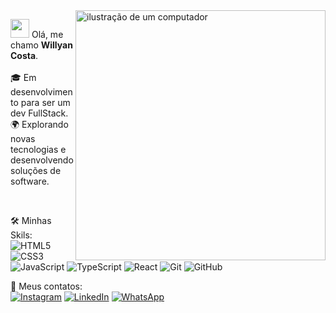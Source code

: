 <img src="https://raw.githubusercontent.com/MicaelliMedeiros/micaellimedeiros/master/image/computer-illustration.png" alt="ilustração de um computador" min-width="400px" max-width="400px" width="400px" align="right">

<p align="left"> 
  <img src="https://raw.githubusercontent.com/aemmadi/aemmadi/master/wave.gif" width="30">
  Olá, me chamo <strong>Willyan Costa</strong>.<br>
  <br>
  🎓 Em desenvolvimento para ser um dev FullStack.<br>
  🌍 Explorando novas tecnologias e desenvolvendo soluções de software.
  
</p><br>

<p align="left">
   🛠️ Minhas Skils:<br>

  <img src="https://img.shields.io/badge/-HTML5-E34F26?style=flat-square&logo=html5&logoColor=white" alt="HTML5"/>
  <img src="https://img.shields.io/badge/-CSS3-1572B6?style=flat-square&logo=css3" alt="CSS3"/>
  <img src="https://img.shields.io/badge/-JavaScript-black?style=flat-square&logo=javascript" alt="JavaScript"/>
  <img src="https://img.shields.io/badge/-TypeScript-007ACC?style=flat-square&logo=typescript" alt="TypeScript"/>
  <img src="https://img.shields.io/badge/-React-black?style=flat-square&logo=react" alt="React"/>
  <img src="https://img.shields.io/badge/-Git-black?style=flat-square&logo=git" alt="Git"/>
  <img src="https://img.shields.io/badge/-GitHub-181717?style=flat-square&logo=github" alt="GitHub"/>
</p>

<p align="left">
  
</p>

<p align="left">
  📩 Meus contatos: <br>
  <a href="https://www.instagram.com/willyan.cr/" title="Instagram" target="_blank">
  <img src="https://img.shields.io/badge/-Instagram-DF0174?style=flat-square&labelColor=DF0174&logo=instagram&logoColor=white&link=LINK-DO-SEU-INSTAGRAM" alt="Instagram"/></a>
  <a href="https://www.linkedin.com/in/willyancr" title="LinkedIn" target="_blank">
  <img src="https://img.shields.io/badge/-Linkedin-0e76a8?style=flat-square&logo=Linkedin&logoColor=white&link=LINK-DO-SEU-LINKEDIN" alt="LinkedIn"/></a>
  <a href="https://wa.me/5563984533367" title="WhatsApp target="_blank">
  <img src="https://img.shields.io/badge/-WhatsApp-25d366?style=flat-square&labelColor=25d366&logo=whatsapp&logoColor=white&link=API-DO-SEU-WHATSAPP" alt="WhatsApp"/></a>
</p>

